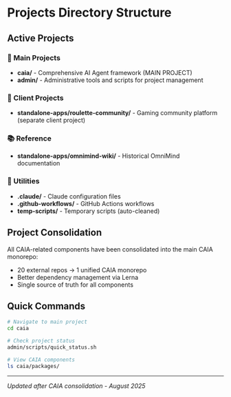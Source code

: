 # Projects Directory Structure

## Active Projects

### 🎯 Main Projects
- **caia/** - Comprehensive AI Agent framework (MAIN PROJECT)
- **admin/** - Administrative tools and scripts for project management

### 📱 Client Projects  
- **standalone-apps/roulette-community/** - Gaming community platform (separate client project)

### 📚 Reference
- **standalone-apps/omnimind-wiki/** - Historical OmniMind documentation

### 🔧 Utilities
- **.claude/** - Claude configuration files
- **.github-workflows/** - GitHub Actions workflows
- **temp-scripts/** - Temporary scripts (auto-cleaned)

## Project Consolidation

All CAIA-related components have been consolidated into the main CAIA monorepo:
- 20 external repos → 1 unified CAIA monorepo
- Better dependency management via Lerna
- Single source of truth for all components

## Quick Commands

```bash
# Navigate to main project
cd caia

# Check project status  
admin/scripts/quick_status.sh

# View CAIA components
ls caia/packages/
```

---
*Updated after CAIA consolidation - August 2025*
